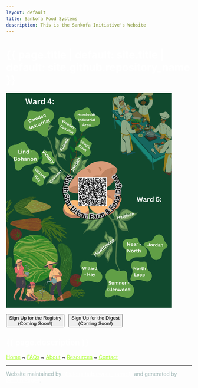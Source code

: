 ```yaml
---
layout: default
title: Sankofa Food Systems
description: This is the Sankofa Initiative's Website
---
```


<h1 class="project-name" style = "color:white">{{ page.title | default: site.title | default: site.github.repository_name }}</h1>

<img src="./figs/index.png" alt="Index Image" class="responsive" width=450/> <!--width=500-->

<div class="button"><!--<a href="https://">--><button> Sign Up for the Registry <br> (Coming Soon!)</button><!--</a>--> &nbsp;
 <!--<a href="https://">--><button> Sign Up for the Digest <br> (Coming Soon!) </button><!--</a>-->&nbsp;
</div>


<h2 class="project-tagline" style = "color:white">{{ page.description }} </h2>

<span> <a href="./index" style = "color: GreenYellow">Home</a> ~ <a href="./pages/FAQs" style = "color: GreenYellow">FAQs</a> ~ <a href="./pages/about" style = "color: GreenYellow">About</a> ~ <a href="./pages/resources" style = "color: GreenYellow">Resources</a> ~ <a href="./pages/contact" style = "color: GreenYellow">Contact</a> </span>

<hr>

 <span style = "color: #a1b8b7"> Website maintained by <a href="{{ site.github.owner_url }}" style = "color:white">{{ site.github.owner_name }}</a> and generated by <a href="https://pages.github.com" style = "color:white">GitHub Pages</a>.</span>
